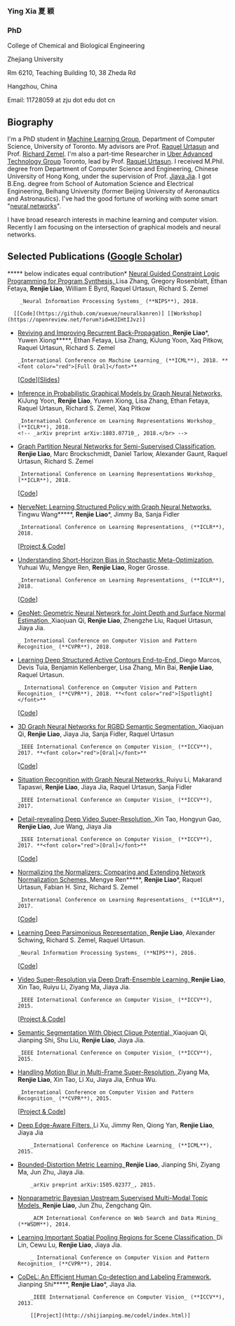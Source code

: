 ### Ying Xia 夏 颖

### PhD

College of Chemical and Biological Engineering

Zhejiang University

Rm 6210, Teaching Building 10, 38 Zheda Rd 

Hangzhou, China 

Email: 11728059 at zju dot edu dot cn


## Biography

  I'm a PhD student in [Machine Learning Group](http://learning.cs.toronto.edu/), Department of Computer Science, University of Toronto. My advisors are Prof. [Raquel Urtasun](http://www.cs.toronto.edu/~urtasun/) and Prof. [Richard Zemel](http://www.cs.toronto.edu/~zemel/inquiry/home.php). I'm also a part-time Researcher in [Uber Advanced Technology Group](https://www.uber.com/info/atg/) Toronto, lead by Prof. [Raquel Urtasun](http://www.cs.toronto.edu/~urtasun/). I received M.Phil. degree from Department of Computer Science and Engineering, Chinese University of Hong Kong, under the supervision of Prof. [Jiaya Jia](http://www.cse.cuhk.edu.hk/~leojia/). I got B.Eng. degree from School of Automation Science and Electrical Engineering, Beihang University (former Beijing University of Aeronautics and Astronautics). I've had the good fortune of working with some smart "[neural networks](./coworkers.html)". 

I have broad research interests in machine learning and computer vision. Recently I am focusing on the intersection of graphical models and neural networks.

## Selected Publications ([Google Scholar](http://scholar.google.com/citations?user=2wrS35MAAAAJ&amp;hl=en&amp;oi=ao))

  ***** below indicates equal contribution*   [Neural Guided Constraint Logic Programming for Program Synthesis,
](https://arxiv.org/pdf/1809.02840.pdf)
    Lisa Zhang, Gregory Rosenblatt, Ethan Fetaya, **Renjie Liao**, William E Byrd, Raquel Urtasun, Richard S. Zemel

        _Neural Information Processing Systems_ (**NIPS**), 2018.

      [[Code](https://github.com/xuexue/neuralkanren)] [[Workshop](https://openreview.net/forum?id=HJIHtIJvz)]
*   [Reviving and Improving Recurrent Back-Propagation,
](https://arxiv.org/pdf/1803.06396.pdf)
    **Renjie Liao***, Yuwen Xiong*****, Ethan Fetaya, Lisa Zhang, KiJung Yoon, Xaq Pitkow, Raquel Urtasun, Richard S. Zemel

        _International Conference on Machine Learning_ (**ICML**), 2018. **<font color="red">[Full Oral]</font>**

      [[Code](https://github.com/lrjconan/RBP)][[Slides](./papers/rbp_slides.pdf)]

*   [Inference in Probabilistic Graphical Models by Graph Neural Networks,
](https://arxiv.org/pdf/1803.07710.pdf)
    KiJung Yoon, **Renjie Liao**, Yuwen Xiong, Lisa Zhang, Ethan Fetaya, Raquel Urtasun, Richard S. Zemel, Xaq Pitkow

        _International Conference on Learning Representations Workshop_ (**ICLR**), 2018.
        <!-- _arXiv preprint arXiv:1803.07710_, 2018.</br> -->

*   [Graph Partition Neural Networks for Semi-Supervised Classification,
](https://arxiv.org/pdf/1803.06272.pdf)
    **Renjie Liao**, Marc Brockschmidt, Daniel Tarlow, Alexander Gaunt, Raquel Urtasun, Richard S. Zemel

        _International Conference on Learning Representations Workshop_ (**ICLR**), 2018.

      [[Code](https://github.com/Microsoft/graph-partition-neural-network-samples)]
*   [NerveNet: Learning Structured Policy with Graph Neural Networks,
](https://openreview.net/pdf?id=S1sqHMZCb)
    Tingwu Wang*****, **Renjie Liao***, Jimmy Ba, Sanja Fidler

        _International Conference on Learning Representations_ (**ICLR**), 2018.

      [[Project &amp; Code](http://www.cs.toronto.edu/~tingwuwang/nervenet.html)]
*   [Understanding Short-Horizon Bias in Stochastic Meta-Optimization,
](https://arxiv.org/pdf/1803.02021.pdf)
    Yuhuai Wu, Mengye Ren, **Renjie Liao**, Roger Grosse.

        _International Conference on Learning Representations_ (**ICLR**), 2018.

      [[Code](https://github.com/renmengye/meta-optim-public)]

*   [GeoNet: Geometric Neural Network for Joint Depth and Surface Normal Estimation,
](./papers/CVPR_2018_GeoNet.pdf)
    Xiaojuan Qi, **Renjie Liao**, Zhengzhe Liu, Raquel Urtasun, Jiaya Jia.

        _ International Conference on Computer Vision and Pattern Recognition_ (**CVPR**), 2018.

*   [Learning Deep Structured Active Contours End-to-End,
](https://arxiv.org/pdf/1803.06329.pdf)
    Diego Marcos, Devis Tuia, Benjamin Kellenberger, Lisa Zhang, Min Bai, **Renjie Liao**, Raquel Urtasun.

        _ International Conference on Computer Vision and Pattern Recognition_ (**CVPR**), 2018. **<font color="red">[Spotlight]</font>**

      [[Code](https://github.com/dmarcosg/DSAC)]

*   [3D Graph Neural Networks for RGBD Semantic Segmentation,
](./papers/iccv_2017_3DGNN.pdf)
    Xiaojuan Qi, **Renjie Liao**, Jiaya Jia, Sanja Fidler, Raquel Urtasun

        _IEEE International Conference on Computer Vision_ (**ICCV**), 2017. **<font color="red">[Oral]</font>**
      [[Code](https://github.com/xjqicuhk/3DGNN)]

*   [Situation Recognition with Graph Neural Networks,
](./papers/iccv_2017_situation.pdf)
    Ruiyu Li, Makarand Tapaswi, **Renjie Liao**, Jiaya Jia, Raquel Urtasun, Sanja Fidler

        _IEEE International Conference on Computer Vision_ (**ICCV**), 2017.
*   [Detail-revealing Deep Video Super-Resolution,
](./papers/iccv_2017_detail_SR.pdf)
    Xin Tao, Hongyun Gao, **Renjie Liao**, Jue Wang, Jiaya Jia

        _IEEE International Conference on Computer Vision_ (**ICCV**), 2017. **<font color="red">[Oral]</font>**

      [[Code](https://github.com/jiangsutx/SPMC_VideoSR)]

*   [Normalizing the Normalizers: Comparing and Extending Network Normalization Schemes,
](./papers/arXiv_2016_Normalization.pdf)
    Mengye Ren*****, **Renjie Liao***, Raquel Urtasun, Fabian H. Sinz, Richard S. Zemel

        _International Conference on Learning Representations_ (**ICLR**), 2017.

      [[Code](https://github.com/renmengye/div-norm)]

*   [Learning Deep Parsimonious Representation,
](./papers/NIPS_2016_Parsimonious.pdf)
    **Renjie Liao**, Alexander Schwing, Richard S. Zemel, Raquel Urtasun.

        _Neural Information Processing Systems_ (**NIPS**), 2016.

      [[Code](https://github.com/lrjconan/deep_parsimonious)]

*   [Video Super-Resolution via Deep Draft-Ensemble Learning,
](./papers/ICCV_2015_Video.pdf)
    **Renjie Liao**, Xin Tao, Ruiyu Li, Ziyang Ma, Jiaya Jia.

        _IEEE International Conference on Computer Vision_ (**ICCV**), 2015.

      [[Project &amp; Code](http://www.cse.cuhk.edu.hk/leojia/projects/DeepSR/)]

*   [Semantic Segmentation With Object Clique Potential,
](./papers/ICCV_2015_Semantic.pdf)
    Xiaojuan Qi, Jianping Shi, Shu Liu, **Renjie Liao**, Jiaya Jia.

        _IEEE International Conference on Computer Vision_ (**ICCV**), 2015.
*   [Handling Motion Blur in Multi-Frame Super-Resolution,
](./papers/CVPR_2015_Handling.pdf)
    Ziyang Ma, **Renjie Liao**, Xin Tao, Li Xu, Jiaya Jia, Enhua Wu.

        _International Conference on Computer Vision and Pattern Recognition_ (**CVPR**), 2015.

      [[Project &amp; Code](http://www.cse.cuhk.edu.hk/~leojia/projects/mfsr/index.html)]

*   [Deep Edge-Aware Filters,
](./papers/ICML_2015_Deep.pdf)
    Li Xu, Jimmy Ren, Qiong Yan, **Renjie Liao**, Jiaya Jia

    		_International Conference on Machine Learning_ (**ICML**), 2015.
*   [Bounded-Distortion Metric Learning,
](./papers/arXiv_2015_Bounded.pdf)
		**Renjie Liao**, Jianping Shi, Ziyang Ma, Jun Zhu, Jiaya Jia.

    		_arXiv preprint arXiv:1505.02377_, 2015.

*   [Nonparametric Bayesian Upstream Supervised Multi-Modal Topic Models,
](./papers/WSDM_2014_NPBUS.pdf)
		**Renjie Liao**, Jun Zhu, Zengchang Qin.

    		_ACM International Conference on Web Search and Data Mining_ (**WSDM**), 2014.

*   [Learning Important Spatial Pooling Regions for Scene Classification,
](./papers/CVPR_2014_ISPR.pdf)
		Di Lin, Cewu Lu, **Renjie Liao**, Jiaya Jia.

    		_ International Conference on Computer Vision and Pattern Recognition_ (**CVPR**), 2014.

*   [CoDeL: An Efficient Human Co-detection and Labeling Framework,
](./papers/ICCV_2013_CoDeL.pdf)
		Jianping Shi*****, **Renjie Liao***, Jiaya Jia.

    		_IEEE International Conference on Computer Vision_ (**ICCV**), 2013.

			[[Project](http://shijianping.me/codel/index.html)]

<!--*   [Image Super-Resolution Using Local Learnable Kernel Regression,</br>](./papers/ACCV_2012_SR.pdf)
		**Renjie Liao**, Zengchang Qin.</br>
		_Asian Conference on Computer Vision_ (**ACCV**), 2012.  </br>

			[[Code](./code/SR_LLKR.zip)]

## Talks

*   Graph Neural Networks. [IBM Thomas J. Watson Research Center](http://www.research.ibm.com/labs/watson/index.shtml), Yorktown Heights, NY, Aug. 9, 2018*   Graph Neural Networks. [NEC Labs](http://www.nec-labs.com/), Princeton, NJ, Aug. 7, 2018*   Graph Neural Networks. [Borealis AI](http://www.borealisai.com/), Toronto, ON, Jul. 6, 2018*   Reviving and Improving Recurrent Back-Propagation. [Borealis AI](http://www.borealisai.com/), Edmonton, AB, Apr. 27, 2018*   Graph Neural Networks. Department of Computing Science, University of Alberta, Edmonton, AB, Apr. 26, 2018*   Graph Neural Networks. Google Brain, Toronto, Mar. 27, 2018*   Deep Learning on Graphs. [UTMIST](http://utmist.sa.utoronto.ca/), Toronto, ON, Jan. 29, 2018*   Deep Learning on Graphs. [ML Ensemble](http://mlensemble.com/), Toronto, ON, Jan. 20, 2018

## Teaching

*   CSC 321: Introduction to Neural Networks (2017 Winter)*   ECE 521: Inference Algorithms and Machine Learning (2017 Winter)*   CSC 411/2515: Introduction to Machine Learning (2016 Fall)*   CSC 321: Introduction to Neural Networks (2016 Winter)
        The [assignment](http://www.cs.toronto.edu/~guerzhoy/tmp/understand-rnn/) I designed with [Michael Guerzhoy](http://www.cs.toronto.edu/~guerzhoy/) is accepted by _The 8th Symposium On Educational Advances In Artificial Intelligence, Model AI Assignments_, **AAAI**, 2018.
*   CSC 411/2515: Introduction to Machine Learning (2015 Fall)

## Services

*   Journal Reviewer: [IEEE TIP](http://ieeexplore.ieee.org/xpl/RecentIssue.jsp?punumber=83), [IEEE TNNLS](http://ieeexplore.ieee.org/xpl/RecentIssue.jsp?punumber=5962385), [IEEE TCSVT](http://ieeexplore.ieee.org/xpl/RecentIssue.jsp?punumber=76), [IEEE MM](https://ieeexplore.ieee.org/xpl/RecentIssue.jsp?punumber=93), [IJCV](https://link.springer.com/journal/11263), [CVIU](https://www.journals.elsevier.com/computer-vision-and-image-understanding/), [TVCJ](https://link.springer.com/journal/371)*   Conference Reviewer: ICLR 2019, CVPR 2019, NIPS 2018, ECCV 2018, UAI 2018, ICML 2018, CVPR 2018, ICLR 2018, AAAI 2018, NIPS 2017, ICML 2017, ICCV 2017, ICLR 2017, NIPS 2016

## Honors &amp; Awards



## Miscellany

Hobbies: Fingerstyle Guitar, Basketball, Soccer, PC Games.

Last Updated by Renjie: Aug 12 2018
